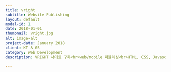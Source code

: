 ```yaml
---
title: vright
subtitle: Website Publishing
layout: default
modal-id: 1
date: 2018-01-01
thumbnail: vright.jpg
alt: image-alt
project-date: January 2018
client: KT & GS
category: Web Development
description: VRIGHT 사이트 구축<br>web/mobile 퍼블리싱<br>HTML, CSS, Javascript

---
```

